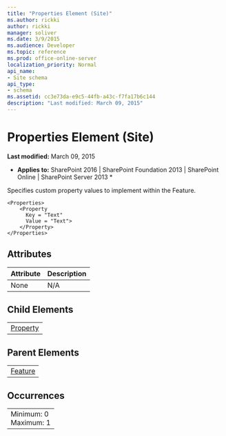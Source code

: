 ```yaml
---
title: "Properties Element (Site)"
ms.author: rickki
author: rickki
manager: soliver
ms.date: 3/9/2015
ms.audience: Developer
ms.topic: reference
ms.prod: office-online-server
localization_priority: Normal
api_name:
- Site schema
api_type:
- schema
ms.assetid: cc3e73da-e9c5-44fb-a43c-f7fa17b6c144
description: "Last modified: March 09, 2015"
---
```


# Properties Element (Site)

 **Last modified:** March 09, 2015 
  
 * **Applies to:** SharePoint 2016 | SharePoint Foundation 2013 | SharePoint Online | SharePoint Server 2013 * 
  
Specifies custom property values to implement within the Feature. 
  
```
<Properties>
    <Property
      Key = "Text"
      Value = "Text">
    </Property>
</Properties>
```

## Attributes

|**Attribute**|**Description**|
|:-----|:-----|
|None  <br/> |N/A  <br/> |
   
## Child Elements

||
|:-----|
|[Property](property-element-sitefeature.md)|
   
## Parent Elements

||
|:-----|
|[Feature](feature-element-site.md)|
   
## Occurrences

||
|:-----|
|Minimum: 0  <br/> Maximum: 1  <br/> |
   

